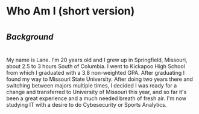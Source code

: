 # **Who Am I (short version)**
#
## *Background*
#
My name is Lane. I'm 20 years old and I grew up in Springfield, Missouri, about 2.5 to 3 hours South of Columbia. I went to Kickapoo High School from which I graduated with a 3.8 non-weighted GPA. After graduating I found my way to Missouri State University. After doing two years there and switching between majors multiple times, I decided I was ready for a change and transferred to University of Missouri this year, and so far it's been a great experience and a much needed breath of fresh air. I'm now studying IT with a desire to do Cybesecurity or Sports Analytics.
